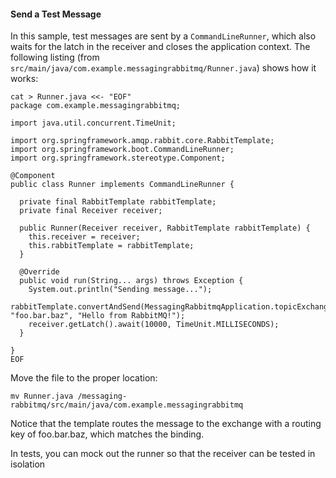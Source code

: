 #### Send a Test Message

In this sample, test messages are sent by a `CommandLineRunner`, which also waits for the latch in the receiver and closes the application context. The following listing (from `src/main/java/com.example.messagingrabbitmq/Runner.java`) shows how it works:

```
cat > Runner.java <<- "EOF"
package com.example.messagingrabbitmq;

import java.util.concurrent.TimeUnit;

import org.springframework.amqp.rabbit.core.RabbitTemplate;
import org.springframework.boot.CommandLineRunner;
import org.springframework.stereotype.Component;

@Component
public class Runner implements CommandLineRunner {

  private final RabbitTemplate rabbitTemplate;
  private final Receiver receiver;

  public Runner(Receiver receiver, RabbitTemplate rabbitTemplate) {
    this.receiver = receiver;
    this.rabbitTemplate = rabbitTemplate;
  }

  @Override
  public void run(String... args) throws Exception {
    System.out.println("Sending message...");
    rabbitTemplate.convertAndSend(MessagingRabbitmqApplication.topicExchangeName, "foo.bar.baz", "Hello from RabbitMQ!");
    receiver.getLatch().await(10000, TimeUnit.MILLISECONDS);
  }

}
EOF
```
Move the file to the proper location:
```
mv Runner.java /messaging-rabbitmq/src/main/java/com.example.messagingrabbitmq
```

Notice that the template routes the message to the exchange with a routing key of foo.bar.baz, which matches the binding.

In tests, you can mock out the runner so that the receiver can be tested in isolation